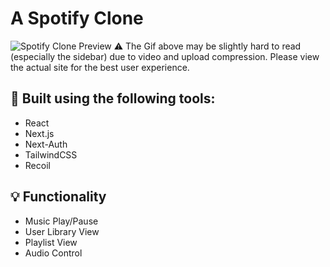 # A Spotify Clone
![Spotify Clone Preview](https://media.giphy.com/media/Xlaok3mXR1FQlwxJD0/giphy.gif)
:warning: The Gif above may be slightly hard to read (especially the sidebar) due to video and upload compression. Please view the actual site for the best user experience.
## :wrench: Built using the following tools:
- React
- Next.js
- Next-Auth
- TailwindCSS
- Recoil
## :bulb: Functionality
- Music Play/Pause
- User Library View
- Playlist View
- Audio Control